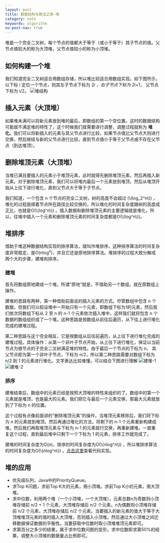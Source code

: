 ```yaml
---
layout: post
title: 数据结构与算法之美-堆
category: note
keywords: algorithm
no-post-nav: true
---
```


堆是一个完全二叉树，每个节点的值都大于等于（或小于等于）其子节点的值。父节点值较大的称为大顶堆，父节点值较小的称为小顶堆。

<script type="text/javascript" src="http://cdn.mathjax.org/mathjax/latest/MathJax.js?config=default"></script>

## 如何构建一个堆
我们知道完全二叉树适合用数组存储，所以堆比较适合用数组实现。如下图所示，以下标 i 定位一个节点，则其左子节点下标为 2*i ，右子节点下标为 2*i+1， 父节点下标为 i/2。
![堆结构](http://image.wyc1856.club/2020-01-01-15-48-31.png)

## 插入元素（大顶堆）
如果堆未满可以将新元素放到堆的最后，即数组的第一个空位置。这时的数据结构可能就不满足堆的特性了，这个时候我们就需要进行调整，调整过程就称为 **堆化**。我们可以将新插入的元素与其父节点进行比较，如果节点值比父节点大则进行交换，然后继续与新的父节点进行比较，直到节点值小于等于父节点或不存在父节点（到达堆顶）。

## 删除堆顶元素（大顶堆）
当堆已满且要插入的元素小于堆顶元素，此时就得先删除堆顶元素，然后再插入新元素。对于删除堆顶元素，我们可以将堆内最后一个元素放到堆顶，然后从堆顶开始从上往下进行堆化，直到父节点大于等于子节点。

我们知道，一个包含 n 个节点的完全二叉树，树的高度不会超过 (\\(log_2^n\\)) ，堆化的过程是顺着节点所在路径比较交换的，所以堆化的时间复杂度跟树的高度成正比，也就是O(\\(log^n\\)) 。插入数据和删除堆顶元素的主要逻辑就是堆化，所以，往堆中插入一个元素和删除堆顶元素的时间复杂度都是O(\\(log^n\\))。

## 堆排序
借助于堆这种数据结构实现的排序算法，就叫作堆排序。这种排序算法的时间复杂度非常稳定，是$O(n\log^n)$，并且它还是原地排序算法。堆排序的过程大致分解成两个大的步骤，建堆和排序。

### 建堆
首先将数组原地建成一个堆。所谓“原地”就是，不借助另一个数组，就在原数组上操作。    

建堆的思路有两种，第一种借助前面说的插入元素的方式。尽管数组中包含 n 个数据，但我们可以假设堆中一开始只有一个元素，即数组下标为1的元素，然后我们依次将数组下标从 2 至 n 的 n-1 个元素依次插入堆中，这样我们就将包含 n 个数据的数组组织成了一个堆。这种思路是按数组从前往后遍历，从下往上进行堆化完成的建堆过程。    

第二种思路与这个完全相反，它是按数组从后往前遍历，从上往下进行堆化完成的建堆过程。具体操作：从第一个非叶子节点开始，从上往下进行堆化，保证以当前节点为根节点的子完全二叉树满足堆的特性。由于最后一个节点的下标为 n， 其父节点即为第一个非叶子节点，下标为 n/2，所以第二种思路需要对数组下标为 n/2 到 1 的元素进行堆化。文字表达比较难懂，可以结合下图进行理解
![建堆-1](http://image.wyc1856.club/2020-01-01-16-44-02.png)
![建堆-2](http://image.wyc1856.club/2020-01-01-16-44-55.png)

### 排序
建堆结束后，数组中的元素已经是按照大顶堆的特性来组织的了。数组中的第一个元素就是堆顶，也是最大的元素。我们把它与最后一个元素交换，那最大元素就放到了下标为 n 的位置。

这个过程有点像前面讲的“删除堆顶元素”的操作，当堆顶元素移除后，我们将下标为 n 的元素放到堆顶。然后再通过堆化的方法，将剩下的 n-1 个元素重新构建成堆。然后我们再取堆顶元素与下标为 n-1 的元素就行交换，再重新建堆。一直重复这个过程，直到最后堆中只剩下一个下标为 1 的元素，排序工作就完成了。

建堆的时间复杂度为O(n)，排序的时间复杂度为O(\\(nlog^n\\)) ，所以堆排序算法的时间复杂度为O(\\(nlog^n\\)) 。[点击这里](https://github.com/wyc18556/algorithms/blob/master/src/sort/HeapSort.java)查看代码实现。

## 堆的应用
- 优先级队列，Java中的PriorityQueue。
- 求Top K问题，求前Top K大的元素，用小顶堆。求前Top K小的元素，用大顶堆。
- 求中位数，利用两个堆（一个小顶堆，一个大顶堆），元素总数n为奇数则小顶堆存储前 n/2 + 1 个元素，大顶堆存储后 n/2 个元素。n为偶数则小顶堆存储前 n/2 个元素，大顶堆存储后 n/2 个元素。当要插入的新元素的值大于等于大顶堆堆顶元素的值时插入大顶堆，否则插入小顶堆。然后通过大小顶堆之间迁移数据保证数据的平衡性。当要获取中位数时取小顶堆堆顶元素即可。
- 求第百分之多少的结果，属于求中位数问题的变形，求中位数即求第50%的结果，调整大小顶堆的数据量占比例即可。